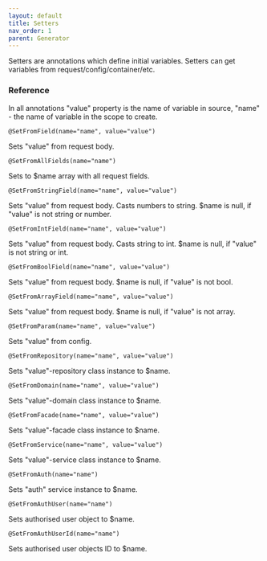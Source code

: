 ```yaml
---
layout: default
title: Setters
nav_order: 1
parent: Generator
---
```


Setters are annotations which define initial variables.
Setters can get variables from request/config/container/etc.

### Reference

In all annotations "value" property is the name of variable in source, "name" - the name of variable in the scope to create.

```
@SetFromField(name="name", value="value")
```

Sets "value" from request body.

```
@SetFromAllFields(name="name")
```

Sets to $name array with all request fields.

```
@SetFromStringField(name="name", value="value")
```

Sets "value" from request body. Casts numbers to string. $name is null, if "value" is not string or number.

```
@SetFromIntField(name="name", value="value")
```

Sets "value" from request body. Casts string to int. $name is null, if "value" is not string or int.

```
@SetFromBoolField(name="name", value="value")
```

Sets "value" from request body. $name is null, if "value" is not bool.

```
@SetFromArrayField(name="name", value="value")
```

Sets "value" from request body. $name is null, if "value" is not array.

```
@SetFromParam(name="name", value="value")
```

Sets "value" from config.

```
@SetFromRepository(name="name", value="value")
```

Sets "value"-repository class instance to $name.

```
@SetFromDomain(name="name", value="value")
```

Sets "value"-domain class instance to $name.

```
@SetFromFacade(name="name", value="value")
```

Sets "value"-facade class instance to $name.

```
@SetFromService(name="name", value="value")
```

Sets "value"-service class instance to $name.

```
@SetFromAuth(name="name")
```

Sets "auth" service instance to $name.

```
@SetFromAuthUser(name="name")
```

Sets authorised user object to $name.

```
@SetFromAuthUserId(name="name")
```

Sets authorised user objects ID to $name.